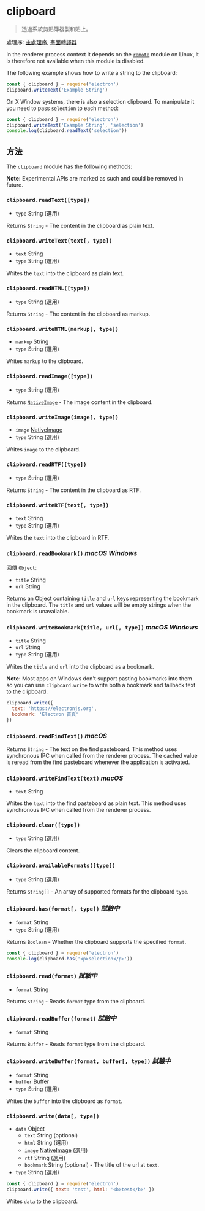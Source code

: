 # clipboard

> 透過系統剪貼簿複製和貼上。

處理序: [主處理序](../glossary.md#main-process), [畫面轉譯器](../glossary.md#renderer-process)

In the renderer process context it depends on the [`remote`](remote.md) module on Linux, it is therefore not available when this module is disabled.

The following example shows how to write a string to the clipboard:

```javascript
const { clipboard } = require('electron')
clipboard.writeText('Example String')
```

On X Window systems, there is also a selection clipboard. To manipulate it you need to pass `selection` to each method:

```javascript
const { clipboard } = require('electron')
clipboard.writeText('Example String', 'selection')
console.log(clipboard.readText('selection'))
```

## 方法

The `clipboard` module has the following methods:

**Note:** Experimental APIs are marked as such and could be removed in future.

### `clipboard.readText([type])`

* `type` String (選用)

Returns `String` - The content in the clipboard as plain text.

### `clipboard.writeText(text[, type])`

* `text` String
* `type` String (選用)

Writes the `text` into the clipboard as plain text.

### `clipboard.readHTML([type])`

* `type` String (選用)

Returns `String` - The content in the clipboard as markup.

### `clipboard.writeHTML(markup[, type])`

* `markup` String
* `type` String (選用)

Writes `markup` to the clipboard.

### `clipboard.readImage([type])`

* `type` String (選用)

Returns [`NativeImage`](native-image.md) - The image content in the clipboard.

### `clipboard.writeImage(image[, type])`

* `image` [NativeImage](native-image.md)
* `type` String (選用)

Writes `image` to the clipboard.

### `clipboard.readRTF([type])`

* `type` String (選用)

Returns `String` - The content in the clipboard as RTF.

### `clipboard.writeRTF(text[, type])`

* `text` String
* `type` String (選用)

Writes the `text` into the clipboard in RTF.

### `clipboard.readBookmark()` *macOS* *Windows*

回傳 `Object`:

* `title` String
* `url` String

Returns an Object containing `title` and `url` keys representing the bookmark in the clipboard. The `title` and `url` values will be empty strings when the bookmark is unavailable.

### `clipboard.writeBookmark(title, url[, type])` *macOS* *Windows*

* `title` String
* `url` String
* `type` String (選用)

Writes the `title` and `url` into the clipboard as a bookmark.

**Note:** Most apps on Windows don't support pasting bookmarks into them so you can use `clipboard.write` to write both a bookmark and fallback text to the clipboard.

```js
clipboard.write({
  text: 'https://electronjs.org',
  bookmark: 'Electron 首頁'
})
```

### `clipboard.readFindText()` *macOS*

Returns `String` - The text on the find pasteboard. This method uses synchronous IPC when called from the renderer process. The cached value is reread from the find pasteboard whenever the application is activated.

### `clipboard.writeFindText(text)` *macOS*

* `text` String

Writes the `text` into the find pasteboard as plain text. This method uses synchronous IPC when called from the renderer process.

### `clipboard.clear([type])`

* `type` String (選用)

Clears the clipboard content.

### `clipboard.availableFormats([type])`

* `type` String (選用)

Returns `String[]` - An array of supported formats for the clipboard `type`.

### `clipboard.has(format[, type])` *試驗中*

* `format` String
* `type` String (選用)

Returns `Boolean` - Whether the clipboard supports the specified `format`.

```javascript
const { clipboard } = require('electron')
console.log(clipboard.has('<p>selection</p>'))
```

### `clipboard.read(format)` *試驗中*

* `format` String

Returns `String` - Reads `format` type from the clipboard.

### `clipboard.readBuffer(format)` *試驗中*

* `format` String

Returns `Buffer` - Reads `format` type from the clipboard.

### `clipboard.writeBuffer(format, buffer[, type])` *試驗中*

* `format` String
* `buffer` Buffer
* `type` String (選用)

Writes the `buffer` into the clipboard as `format`.

### `clipboard.write(data[, type])`

* `data` Object 
  * `text` String (optional)
  * `html` String (選用)
  * `image` [NativeImage](native-image.md) (選用)
  * `rtf` String (選用)
  * `bookmark` String (optional) - The title of the url at `text`.
* `type` String (選用)

```javascript
const { clipboard } = require('electron')
clipboard.write({ text: 'test', html: '<b>test</b>' })
```

Writes `data` to the clipboard.